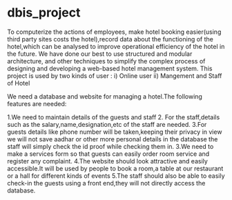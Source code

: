 # dbis_project
To computerize the actions of employees, make hotel booking easier(using third party sites costs the hotel),record data about the functioning of the hotel,which can be analysed to improve operational efficiency of the hotel in the future.
We have done our best to use structured and modular architecture, and other techniques to simplify the complex process of designing and developing a web-based hotel management system. This project is used by two kinds of user :
i) Online user
ii) Mangement and Staff of Hotel

We need a database and website for managing a hotel.The following features are needed:

1.We need to maintain details of the guests and staff
2. For the staff,details such as the salary,name,designation,etc of the staff are needed.
3.For guests details like phone number will be taken,keeping their privacy in view we will not save aadhar or other more personal details in the database the staff will simply check the id proof while checking them in.
3.We need to make a services form so that guests can easily order room service and register any complaint.
4.The website should look attractive and  easily accessible.It will be  used by people to book a room,a table at our restaurant or a hall for different kinds of events
5.The staff should also be able to easily check-in the guests using a front end,they will not directly access the database.

